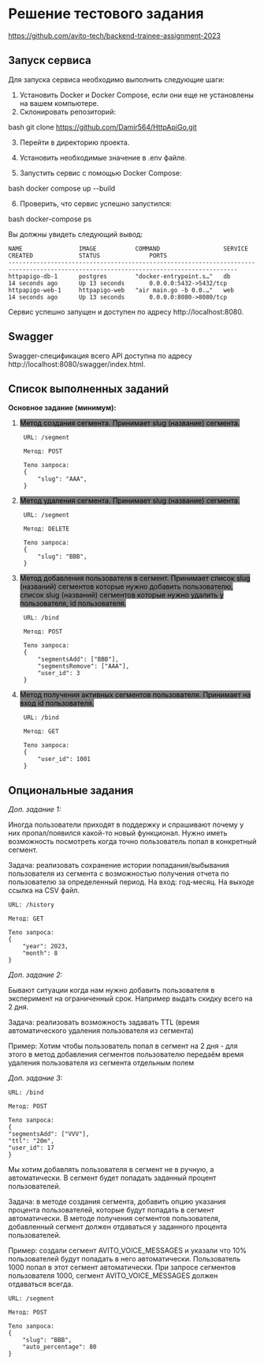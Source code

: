 # Решение тестового задания

<a>https://github.com/avito-tech/backend-trainee-assignment-2023</a>

## Запуск сервиса

Для запуска сервиса необходимо выполнить следующие шаги:

1. Установить Docker и Docker Compose, если они еще не установлены на вашем компьютере.
2. Склонировать репозиторий:

bash
git clone https://github.com/Damir564/HttpApiGo.git


3. Перейти в директорию проекта.


4. Установить необходимые значение в .env файле.


5. Запустить сервис с помощью Docker Compose:

bash
docker compose up --build


6. Проверить, что сервис успешно запустился:

bash
docker-compose ps


Вы должны увидеть следующий вывод:


    NAME                IMAGE           COMMAND                  SERVICE    CREATED             STATUS              PORTS
    ---------------------------------------------------------------------------------------------------------------------------------------
    httpapigo-db-1      postgres        "docker-entrypoint.s…"   db         14 seconds ago      Up 13 seconds       0.0.0.0:5432->5432/tcp       
    httpapigo-web-1     httpapigo-web   "air main.go -b 0.0.…"   web        14 seconds ago      Up 13 seconds       0.0.0.0:8080->8080/tcp  


Сервис успешно запущен и доступен по адресу http://localhost:8080.

## Swagger

Swagger-спецификация всего API доступна по адресу http://localhost:8080/swagger/index.html.

## Список выполненных заданий

**Основное задание (минимум):**

1. <mark style="background-color: grey">Метод создания сегмента. Принимает slug (название) сегмента.</mark> 
        
        URL: /segment

        Метод: POST

        Тело запроса:
        {
            "slug": "AAA",
        }

2. <mark style="background-color: grey">Метод удаления сегмента. Принимает slug (название) сегмента.</mark>

        URL: /segment

        Метод: DELETE

        Тело запроса:
        {
            "slug": "BBB",
        }

3. <mark style="background-color: grey">Метод добавления пользователя в сегмент. Принимает список slug (названий) сегментов которые нужно добавить пользователю, список slug (названий) сегментов которые нужно удалить у пользователя, id пользователя.</mark>

        URL: /bind

        Метод: POST

        Тело запроса:
        {
            "segmentsAdd": ["BBB"],
            "segmentsRemove": ["AAA"],
            "user_id": 3
        }

4. <mark style="background-color: grey">Метод получения активных сегментов пользователя. Принимает на вход id пользователя.</mark>

        URL: /bind

        Метод: GET

        Тело запроса:
        {
            "user_id": 1001
        }

## Опциональные задания

*Доп. задание 1:*

Иногда пользователи приходят в поддержку и спрашивают почему у них пропал/появился какой-то новый функционал. Нужно иметь возможность посмотреть когда точно пользователь попал в конкретный сегмент. 

Задача: реализовать сохранение истории попадания/выбывания пользователя из сегмента с возможностью получения отчета по пользователю за определенный период. На вход: год-месяц. На выходе ссылка на CSV файл.

    URL: /history

    Метод: GET

    Тело запроса:
    {
        "year": 2023,
        "month": 8
    }

*Доп. задание 2:*

Бывают ситуации когда нам нужно добавить пользователя в эксперимент на ограниченный срок. Например выдать скидку всего на 2 дня. 

Задача: реализовать возможность задавать TTL (время автоматического удаления пользователя из сегмента)

Пример: Хотим чтобы пользователь попал в сегмент на 2 дня - для этого в метод добавления сегментов пользователю передаём время удаления пользователя из сегмента отдельным полем

*Доп. задание 3:*

    URL: /bind

    Метод: POST

    Тело запроса:
    {
    "segmentsAdd": ["VVV"],
    "ttl": "20m",
    "user_id": 17
    }

Мы хотим добавлять пользователя в сегмент не в ручную, а автоматически. В сегмент будет попадать заданный процент пользователей.

Задача: в методе создания сегмента, добавить опцию указания процента пользователей, которые будут попадать в сегмент автоматически. В методе получения сегментов пользователя, добавленный сегмент должен отдаваться у заданного процента пользователей.

Пример: создали сегмент AVITO_VOICE_MESSAGES и указали что 10% пользователей будут попадать в него автоматически. Пользователь 1000 попал в этот сегмент автоматически. При запросе сегментов пользователя 1000, сегмент AVITO_VOICE_MESSAGES должен отдаваться всегда.

    URL: /segment

    Метод: POST

    Тело запроса:
    {
        "slug": "BBB",
        "auto_percentage": 80
    }


